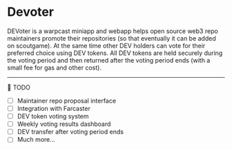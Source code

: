 # Devoter

DEVoter is a warpcast miniapp and webapp helps open source web3 repo maintainers promote their repositories (so that eventually it can be added on scoutgame). At the same time other DEV holders can vote for their preferred choice using DEV tokens. All DEV tokens are held securely during the voting period and then returned after the voting period ends (with a small fee for gas and other cost).

---

📝 TODO

- [ ] Maintainer repo proposal interface
- [ ] Integration with Farcaster
- [ ] DEV token voting system
- [ ] Weekly voting results dashboard
- [ ] DEV transfer after voting period ends
- [ ] Much more...
